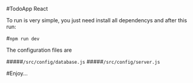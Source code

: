 #TodoApp React

To run is very simple, you just need install all dependencys and after this run:

#`npm run dev`

The configuration files are

#####`/src/config/database.js`
#####`/src/config/server.js`

#Enjoy...